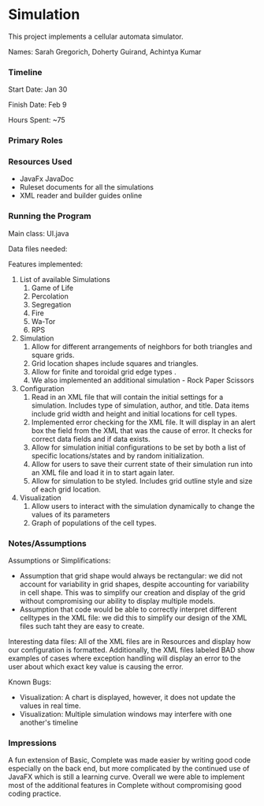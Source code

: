 Simulation
====

This project implements a cellular automata simulator.

Names: Sarah Gregorich, Doherty Guirand, Achintya Kumar

### Timeline

Start Date: Jan 30

Finish Date: Feb 9

Hours Spent: ~75

### Primary Roles


### Resources Used
- JavaFx JavaDoc
- Ruleset documents for all the simulations
- XML reader and builder guides online

### Running the Program

Main class: UI.java

Data files needed: 

Features implemented:
1.  List of available Simulations
    1. Game of Life
    2. Percolation
    3. Segregation
    4. Fire
    5. Wa-Tor
    6. RPS
3. Simulation
    1. Allow for different arrangements of neighbors for both triangles and square grids.
    2. Grid location shapes include squares and triangles. 
    3. Allow for finite and toroidal grid edge types .
    4. We also implemented an additional simulation - Rock Paper Scissors
4. Configuration
    1. Read in an XML file that will contain the initial settings for a simulation.
    Includes type of simulation, author, and title. Data items include grid width
    and height and initial locations for cell types. 
    2. Implemented error checking for the XML file. It will display in an alert
    box the field from the XML that was the cause of error. It checks for correct
    data fields and if data exists. 
    3. Allow for simulation initial configurations to be set by both a list
    of specific locations/states and by random initialization.
    4. Allow for users to save their current state of their simulation run into
    an XML file and load it in to start again later. 
    5. Allow for simulation to be styled. Includes grid outline style and size
    of each grid location.
5. Visualization
    1. Allow users to interact with the simulation dynamically to change the values of its parameters
    2. Graph of populations of the cell types.


### Notes/Assumptions

Assumptions or Simplifications: 
- Assumption that grid shape would always be rectangular: we did not account for variability in grid shapes, despite accounting for variability in cell shape.
This was to simplify our creation and display of the grid without compromising our ability to display multiple models.
- Assumption that code would be able to correctly interpret different celltypes in the XML file: we did this to simplify our design of the XML files such taht they are easy to create.

Interesting data files: All of the XML files are in Resources and display how
our configuration is formatted. Additionally, the XML files labeled BAD show
examples of cases where exception handling will display an error to the user
about which exact key value is causing the error.

Known Bugs: 
- Visualization: A chart is displayed, however, it does not update the values in real time.
- Visualization: Multiple simulation windows may interfere with one another's timeline

### Impressions
A fun extension of Basic, Complete was made easier by writing good code especially on the back end, but more complicated by the continued use of JavaFX which is still a learning curve.
Overall we were able to implement most of the additional features in Complete without compromising good coding practice. 
